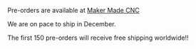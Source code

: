 Pre-orders are available at [Maker Made CNC](https://www.makermadecnc.com)

We are on pace to ship in December.

The first 150 pre-orders will receive free shipping worldwide!!
